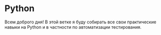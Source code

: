 # Python
Всем доброго дня!
В этой ветке я буду собирать все свои практические навыки на Python и в частности по автоматизации тестирования.
